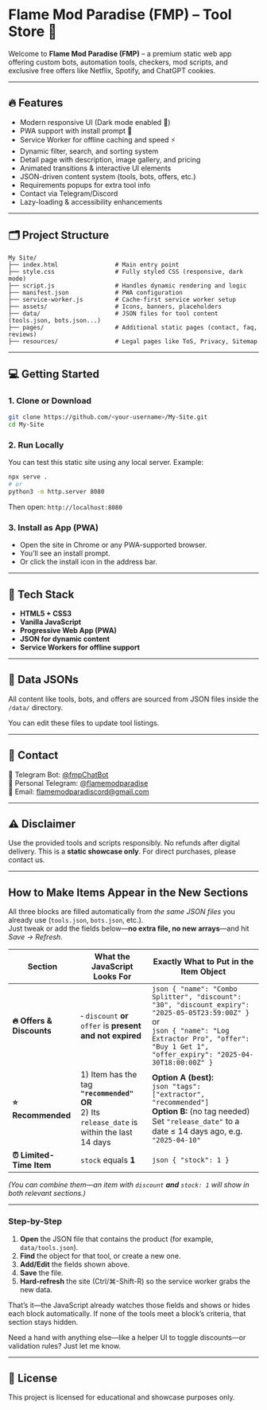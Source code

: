# Flame Mod Paradise (FMP) – Tool Store 🚀

Welcome to **Flame Mod Paradise (FMP)** – a premium static web app offering custom bots, automation tools, checkers, mod scripts, and exclusive free offers like Netflix, Spotify, and ChatGPT cookies.

---

## 🔥 Features

- Modern responsive UI (Dark mode enabled 🌙)
- PWA support with install prompt 📲
- Service Worker for offline caching and speed ⚡
- Dynamic filter, search, and sorting system
- Detail page with description, image gallery, and pricing
- Animated transitions & interactive UI elements
- JSON-driven content system (tools, bots, offers, etc.)
- Requirements popups for extra tool info
- Contact via Telegram/Discord
- Lazy-loading & accessibility enhancements

---

## 🗂 Project Structure

```
My Site/
├── index.html                # Main entry point
├── style.css                 # Fully styled CSS (responsive, dark mode)
├── script.js                 # Handles dynamic rendering and logic
├── manifest.json             # PWA configuration
├── service-worker.js         # Cache-first service worker setup
├── assets/                   # Icons, banners, placeholders
├── data/                     # JSON files for tool content (tools.json, bots.json...)
├── pages/                    # Additional static pages (contact, faq, reviews)
├── resources/                # Legal pages like ToS, Privacy, Sitemap
```

---

## 💻 Getting Started

### 1. Clone or Download

```bash
git clone https://github.com/<your-username>/My-Site.git
cd My-Site
```

### 2. Run Locally

You can test this static site using any local server. Example:

```bash
npx serve .
# or
python3 -m http.server 8080
```

Then open: `http://localhost:8080`

### 3. Install as App (PWA)

- Open the site in Chrome or any PWA-supported browser.
- You’ll see an install prompt.
- Or click the install icon in the address bar.

---

## 🧠 Tech Stack

- **HTML5 + CSS3**
- **Vanilla JavaScript**
- **Progressive Web App (PWA)**
- **JSON for dynamic content**
- **Service Workers for offline support**

---

## 📂 Data JSONs

All content like tools, bots, and offers are sourced from JSON files inside the `/data/` directory.

You can edit these files to update tool listings.

---

## 📱 Contact

📩 Telegram Bot: [@fmpChatBot](https://t.me/fmpChatBot)  
💬 Personal Telegram: [@flamemodparadise](https://t.me/flamemodparadise)  
📧 Email: flamemodparadiscord@gmail.com

---

## ⚠️ Disclaimer

Use the provided tools and scripts responsibly. No refunds after digital delivery. This is a **static showcase only**. For direct purchases, please contact us.

---

## How to Make Items Appear in the New Sections

All three blocks are filled automatically from *the same JSON files* you already use (`tools.json`, `bots.json`, etc.).  
Just tweak or add the fields below—**no extra file, no new arrays**—and hit *Save → Refresh*.

| Section                | What the JavaScript Looks For                     | Exactly What to Put in the Item Object                                                                 |
|------------------------|--------------------------------------------------|-------------------------------------------------------------------------------------------------------|
| **🔥 Offers & Discounts** | ‑ `discount` **or** `offer` is **present and not expired** | ```json { "name": "Combo Splitter", "discount": "30", "discount_expiry": "2025-05-05T23:59:00Z" } ```<br>or<br>```json { "name": "Log Extractor Pro", "offer": "Buy 1 Get 1", "offer_expiry": "2025-04-30T18:00:00Z" } ``` |
| **⭐ Recommended**      | 1) Item has the tag **`"recommended"`** **OR**<br>2) Its `release_date` is within the last 14 days | **Option A (best):**<br>```json "tags": ["extractor", "recommended"] ```<br>**Option B:** (no tag needed)<br>Set `"release_date"` to a date ≤ 14 days ago, e.g. `"2025-04-10"` |
| **⏰ Limited-Time Item** | `stock` equals **1**                             | ```json { "stock": 1 } ```                                                                           |

*(You can combine them—an item with `discount` **and** `stock: 1` will show in both relevant sections.)*

---

### Step-by-Step

1. **Open** the JSON file that contains the product (for example, `data/tools.json`).  
2. **Find** the object for that tool, or create a new one.  
3. **Add/Edit** the fields shown above.  
4. **Save** the file.  
5. **Hard-refresh** the site (Ctrl/⌘-Shift-R) so the service worker grabs the new data.

That’s it—the JavaScript already watches those fields and shows or hides each block automatically. If none of the tools meet a block’s criteria, that section stays hidden.

Need a hand with anything else—like a helper UI to toggle discounts—or validation rules? Just let me know.

---

## 📄 License

This project is licensed for educational and showcase purposes only.